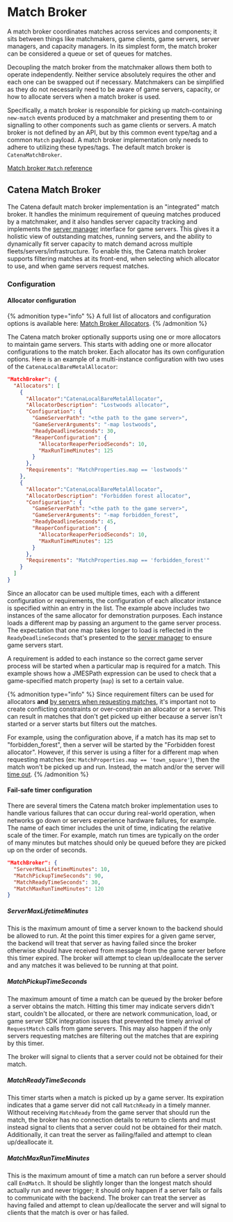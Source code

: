 # Match Broker
A match broker coordinates matches across services and components; it sits between things like matchmakers, game clients, game servers, server managers, and capacity managers. In its simplest form, the match broker can be considered a queue or set of queues for matches.

Decoupling the match broker from the matchmaker allows them both to operate independently. Neither service absolutely requires the other and each one can be swapped out if necessary. Matchmakers can be simplified as they do not necessarily need to be aware of game servers, capacity, or how to allocate servers when a match broker is used.

Specifically, a match broker is responsible for picking up match-containing `new-match` events produced by a matchmaker and presenting them to or signalling to other components such as game clients or servers. A match broker is not defined by an API, but by this common event type/tag and a common `Match` payload. A match broker implementation only needs to adhere to utilizing these types/tags. The default match broker is `CatenaMatchBroker`.

[Match broker `Match` reference](https://github.com/CatenaTools/catena-tools-core/blob/main/catena-tools-core/Protos/api/v1/match_broker.proto)

## Catena Match Broker

The Catena default match broker implementation is an "integrated" match broker. It handles the minimum requirement of queuing matches produced by a matchmaker, and it also handles server capacity tracking and implements the [server manager](server-manager.md) interface for game servers. This gives it a holistic view of outstanding matches, running servers, and the ability to dynamically fit server capacity to match demand across multiple fleets/servers/infrastructure. To enable this, the Catena match broker supports filtering matches at its front-end, when selecting which <tooltip term="Allocator">allocator</tooltip> to use, and when game servers request matches.

### Configuration

#### Allocator configuration

{% admonition type="info" %}
A full list of allocators and configuration options is available here: [Match Broker Allocators](match-broker-allocators.md).
{% /admonition %}

The Catena match broker optionally supports using one or more allocators to maintain game servers. This starts with adding one or more allocator configurations to the match broker. Each allocator has its own configuration options. Here is an example of a multi-instance configuration with two uses of the `CatenaLocalBareMetalAllocator`:

```json
"MatchBroker": {
  "Allocators": [
    {
      "Allocator":"CatenaLocalBareMetalAllocator",
      "AllocatorDescription": "Lostwoods allocator",
      "Configuration": {
        "GameServerPath": "<the path to the game server>",
        "GameServerArguments": "-map lostwoods",
        "ReadyDeadlineSeconds": 30,
        "ReaperConfiguration": {
          "AllocatorReaperPeriodSeconds": 10,
          "MaxRunTimeMinutes": 125
        }
      },
      "Requirements": "MatchProperties.map == 'lostwoods'"
    },
    {
      "Allocator":"CatenaLocalBareMetalAllocator",
      "AllocatorDescription": "Forbidden forest allocator",
      "Configuration": {
        "GameServerPath": "<the path to the game server>",
        "GameServerArguments": "-map forbidden_forest",
        "ReadyDeadlineSeconds": 45,
        "ReaperConfiguration": {
          "AllocatorReaperPeriodSeconds": 10,
          "MaxRunTimeMinutes": 125
        }
      },
      "Requirements": "MatchProperties.map == 'forbidden_forest'"
    }
  ]
}
```

Since an allocator can be used multiple times, each with a different configuration or requirements, the configuration of each allocator instance is specified within an entry in the list. The example above includes two instances of the same allocator for demonstration purposes. Each instance loads a different map by passing an argument to the game server process. The expectation that one map takes longer to load is reflected in the `ReadyDeadlineSeconds` that's presented to the [server manager](server-manager.md) to ensure game servers start.

A requirement is added to each instance so the correct game server process will be started when a particular map is required for a match. This example shows how a <tooltip term="JMESPath">JMESPath</tooltip> expression can be used to check that a game-specified match property (`map`) is set to a certain value.

{% admonition type="info" %}
Since requirement filters can be used for allocators **and** [by servers when requesting matches](server-manager.md#requirements-filter), it's important not to create conflicting constraints or over-constrain an allocator or a server. This can result in matches that don't get picked up either because a server isn't started or a server starts but filters out the matches.

For example, using the configuration above, if a match has its map set to "forbidden_forest", then a server will be started by the "Forbidden forest allocator". However, if this server is using a filter for a different map when requesting matches (ex: `MatchProperties.map == 'town_square'`), then the match won't be picked up and run. Instead, the match and/or the server will [time out](match-broker.md#fail-safe-timer-configuration).
{% /admonition %}

#### Fail-safe timer configuration

There are several timers the Catena match broker implementation uses to handle various failures that can occur during real-world operation, when networks go down or servers experience hardware failures, for example. The name of each timer includes the unit of time, indicating the relative scale of the timer. For example, match run times are typically on the order of many minutes but matches should only be queued before they are picked up on the order of seconds.

```json
"MatchBroker": {
  "ServerMaxLifetimeMinutes": 10,
  "MatchPickupTimeSeconds": 90,
  "MatchReadyTimeSeconds": 30,
  "MatchMaxRunTimeMinutes": 120
}
```

##### ServerMaxLifetimeMinutes

This is the maximum amount of time a server known to the backend should be allowed to run. At the point this timer expires for a given game server, the backend will treat that server as having failed since the broker otherwise should have received from message from the game server before this timer expired. The broker will attempt to clean up/deallocate the server and any matches it was believed to be running at that point.

##### MatchPickupTimeSeconds

The maximum amount of time a match can be queued by the broker before a server obtains the match. Hitting this timer may indicate servers didn't start, couldn't be allocated, or there are network communication, load, or game server SDK integration issues that prevented the timely arrival of `RequestMatch` calls from game servers. This may also happen if the only servers requesting matches are filtering out the matches that are expiring by this timer.

The broker will signal to clients that a server could not be obtained for their match.

##### MatchReadyTimeSeconds

This timer starts when a match is picked up by a game server. Its expiration indicates that a game server did not call `MatchReady` in a timely manner. Without receiving `MatchReady` from the game server that should run the match, the broker has no connection details to return to clients and must instead signal to clients that a server could not be obtained for their match. Additionally, it can treat the server as failing/failed and attempt to clean up/deallocate it.

##### MatchMaxRunTimeMinutes

This is the maximum amount of time a match can run before a server should call `EndMatch`. It should be slightly longer than the longest match should actually run and never trigger; it should only happen if a server fails or fails to communicate with the backend. The broker can treat the server as having failed and attempt to clean up/deallocate the server and will signal to clients that the match is over or has failed.